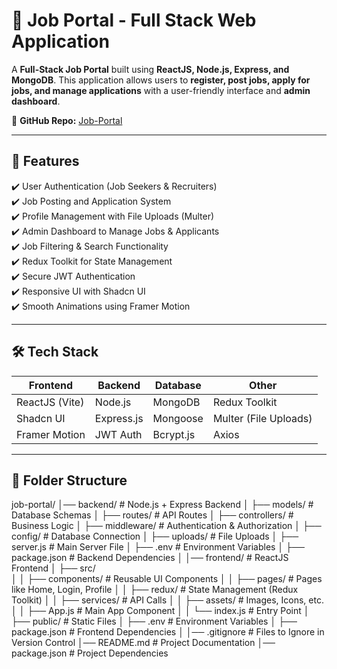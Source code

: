# 🏢 Job Portal - Full Stack Web Application

A **Full-Stack Job Portal** built using **ReactJS, Node.js, Express, and MongoDB**. This application allows users to **register, post jobs, apply for jobs, and manage applications** with a user-friendly interface and **admin dashboard**.

📂 **GitHub Repo:** [Job-Portal](https://github.com/Rashi-2002/Job-Portal)  

---

## 📌 Features  
✔️ User Authentication (Job Seekers & Recruiters)  
✔️ Job Posting and Application System  
✔️ Profile Management with File Uploads (Multer)  
✔️ Admin Dashboard to Manage Jobs & Applicants  
✔️ Job Filtering & Search Functionality  
✔️ Redux Toolkit for State Management  
✔️ Secure JWT Authentication  
✔️ Responsive UI with Shadcn UI  
✔️ Smooth Animations using Framer Motion  

---

## 🛠 Tech Stack  

| Frontend        | Backend        | Database | Other |
|----------------|---------------|------------|------------|
| ReactJS (Vite) | Node.js       | MongoDB     | Redux Toolkit |
| Shadcn UI      | Express.js    | Mongoose    | Multer (File Uploads) |
| Framer Motion  | JWT Auth      | Bcrypt.js   | Axios  |

---

## 📂 Folder Structure  

job-portal/
│── backend/                 # Node.js + Express Backend
│   ├── models/              # Database Schemas
│   ├── routes/              # API Routes
│   ├── controllers/         # Business Logic
│   ├── middleware/          # Authentication & Authorization
│   ├── config/              # Database Connection
│   ├── uploads/             # File Uploads
│   ├── server.js            # Main Server File
│   ├── .env                 # Environment Variables
│   ├── package.json         # Backend Dependencies
│
│── frontend/                # ReactJS Frontend
│   ├── src/                 
│   │   ├── components/      # Reusable UI Components
│   │   ├── pages/           # Pages like Home, Login, Profile
│   │   ├── redux/           # State Management (Redux Toolkit)
│   │   ├── services/        # API Calls
│   │   ├── assets/          # Images, Icons, etc.
│   │   ├── App.js           # Main App Component
│   │   └── index.js         # Entry Point
│   ├── public/              # Static Files
│   ├── .env                 # Environment Variables
│   ├── package.json         # Frontend Dependencies
│
│── .gitignore               # Files to Ignore in Version Control
│── README.md                # Project Documentation
│── package.json             # Project Dependencies
